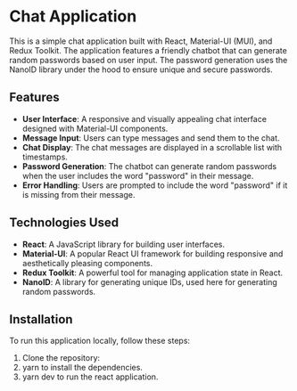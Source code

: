 # Chat Application

This is a simple chat application built with React, Material-UI (MUI), and Redux Toolkit. The application features a friendly chatbot that can generate random passwords based on user input. The password generation uses the NanoID library under the hood to ensure unique and secure passwords.

## Features

- **User Interface**: A responsive and visually appealing chat interface designed with Material-UI components.
- **Message Input**: Users can type messages and send them to the chat.
- **Chat Display**: The chat messages are displayed in a scrollable list with timestamps.
- **Password Generation**: The chatbot can generate random passwords when the user includes the word "password" in their message.
- **Error Handling**: Users are prompted to include the word "password" if it is missing from their message.

## Technologies Used

- **React**: A JavaScript library for building user interfaces.
- **Material-UI**: A popular React UI framework for building responsive and aesthetically pleasing components.
- **Redux Toolkit**: A powerful tool for managing application state in React.
- **NanoID**: A library for generating unique IDs, used here for generating random passwords.

## Installation

To run this application locally, follow these steps:

1. Clone the repository:
2. yarn to install the dependencies.
3. yarn dev to run the react application.
